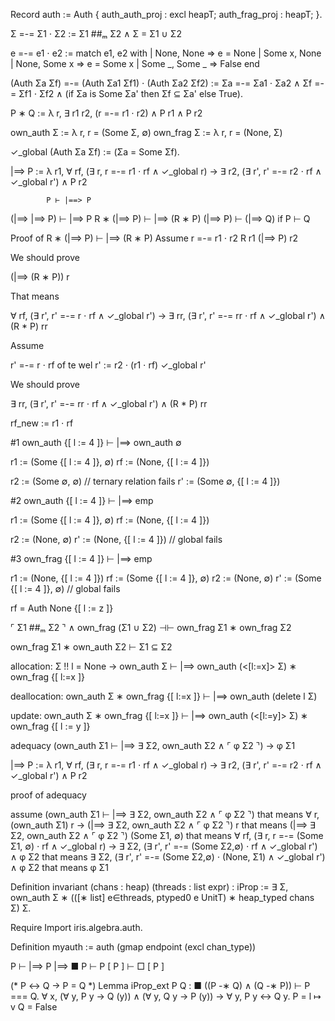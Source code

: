 Record auth := Auth {
  auth_auth_proj : excl heapT;
  auth_frag_proj : heapT;
}.

Σ =-= Σ1 ⋅ Σ2 := Σ1 ##ₘ Σ2 ∧ Σ = Σ1 ∪ Σ2

e =-= e1 ⋅ e2 := match e1, e2 with
                 | None, None => e = None
                 | Some x, None | None, Some x => e = Some x
                 | Some _, Some _ => False
                 end

(Auth Σa Σf) =-= (Auth Σa1 Σf1) ⋅ (Auth Σa2 Σf2) :=
  Σa =-= Σa1 ⋅ Σa2 ∧
  Σf =-= Σf1 ⋅ Σf2 ∧
  (if Σa is Some Σa' then Σf ⊆ Σa' else True).

P ∗ Q := λ r, ∃ r1 r2, (r =-= r1 ⋅ r2) ∧ P r1 ∧ P r2

own_auth Σ := λ r, r = (Some Σ, ∅)
own_frag Σ := λ r, r = (None, Σ)

✓_global (Auth Σa Σf) := (Σa = Some Σf).

|==> P := λ r1, ∀ rf, (∃ r, r =-= r1 ⋅ rf ∧ ✓_global r) →
             ∃ r2, (∃ r', r' =-= r2 ⋅ rf ∧ ✓_global r') ∧ P r2

            P ⊢ |==> P
(|==> |==> P) ⊢ |==> P
 R ∗ (|==> P) ⊢ |==> (R ∗ P)
     (|==> P) ⊢ (|==> Q)         if P ⊢ Q

Proof of R ∗ (|==> P) ⊢ |==> (R ∗ P)
Assume
  r =-= r1 ⋅ r2
  R r1
  (|==> P) r2

We should prove

  (|==> (R ∗ P)) r

That means

  ∀ rf, (∃ r', r' =-= r ⋅ rf ∧ ✓_global r') →
             ∃ rr, (∃ r', r' =-= rr ⋅ rf ∧ ✓_global r') ∧ (R * P) rr

Assume

  r' =-= r ⋅ rf  of te wel r' := r2 ⋅ (r1 ⋅ rf)
  ✓_global r'

We should prove

  ∃ rr, (∃ r', r' =-= rr ⋅ rf ∧ ✓_global r') ∧ (R * P) rr

rf_new := r1 ⋅ rf


#1
  own_auth {[ l := 4 ]} ⊢ |==> own_auth ∅

  r1 := (Some {[ l := 4 ]}, ∅)
  rf := (None, {[ l := 4 ]})

  r2 := (Some ∅, ∅) // ternary relation fails
  r' := (Some ∅, {[ l := 4 ]})

#2
  own_auth {[ l := 4 ]} ⊢ |==> emp

  r1 := (Some {[ l := 4 ]}, ∅)
  rf := (None, {[ l := 4 ]})

  r2 := (None, ∅)
  r' := (None, {[ l := 4 ]}) // global fails

#3
  own_frag {[ l := 4 ]} ⊢ |==> emp

  r1 := (None, {[ l := 4 ]})
  rf := (Some {[ l := 4 ]}, ∅)
  r2 := (None, ∅)
  r' := (Some {[ l := 4 ]}, ∅) // global fails

rf = Auth None {[ l := z ]}

⌜ Σ1 ##ₘ Σ2 ⌝ ∧ own_frag (Σ1 ∪ Σ2) ⊣⊢ own_frag Σ1 ∗ own_frag Σ2

own_frag Σ1 ∗ own_auth Σ2 ⊢ Σ1 ⊆ Σ2

allocation:
  Σ !! l = None →
  own_auth Σ ⊢ |==> own_auth (<[l:=x]> Σ) ∗ own_frag {[ l:=x ]}

deallocation:
  own_auth Σ ∗ own_frag {[ l:=x ]} ⊢ |==> own_auth (delete l Σ)

update:
  own_auth Σ ∗ own_frag {[ l:=x ]} ⊢
    |==> own_auth (<[l:=y]> Σ) ∗ own_frag {[ l := y ]}

adequacy
  (own_auth Σ1 ⊢ |==> ∃ Σ2, own_auth Σ2 ∧ ⌜ φ Σ2 ⌝) →
  φ Σ1


|==> P := λ r1, ∀ rf, (∃ r, r =-= r1 ⋅ rf ∧ ✓_global r) →
             ∃ r2, (∃ r', r' =-= r2 ⋅ rf ∧ ✓_global r') ∧ P r2



proof of adequacy

assume (own_auth Σ1 ⊢ |==> ∃ Σ2, own_auth Σ2 ∧ ⌜ φ Σ2 ⌝)
that means
  ∀ r, (own_auth Σ1) r →
       (|==> ∃ Σ2, own_auth Σ2 ∧ ⌜ φ Σ2 ⌝) r
that means
  (|==> ∃ Σ2, own_auth Σ2 ∧ ⌜ φ Σ2 ⌝) (Some Σ1, ∅)
that means
  ∀ rf, (∃ r, r =-= (Some Σ1, ∅) ⋅ rf ∧ ✓_global r) →
     ∃ Σ2, (∃ r', r' =-= (Some Σ2,∅) ⋅ rf ∧ ✓_global r') ∧ φ Σ2
that means
  ∃ Σ2, (∃ r', r' =-= (Some Σ2,∅) ⋅ (None, Σ1) ∧ ✓_global r') ∧ φ Σ2
that means
  φ Σ1

Definition invariant (chans : heap) (threads : list expr) : iProp :=
  ∃ Σ, own_auth Σ ∗
      (([∗ list] e∈threads, ptyped0 e UnitT) ∗
      heap_typed chans Σ) Σ.



Require Import iris.algebra.auth.

Definition myauth := auth (gmap endpoint (excl chan_type))







P ⊢ |==> P
|==> ■ P ⊢ P
[ P ] ⊢ □ [ P ]


(* P ↔ Q -> P = Q *)
Lemma iProp_ext P Q :
  ■ ((P -∗ Q) ∧ (Q -∗ P)) ⊢ P === Q.
  ∀ x, (∀ y, P y -> Q (y)) ∧ (∀ y, Q y -> P (y)) -> ∀ y, P y ↔ Q y.
  P = l ↦ v
  Q = False